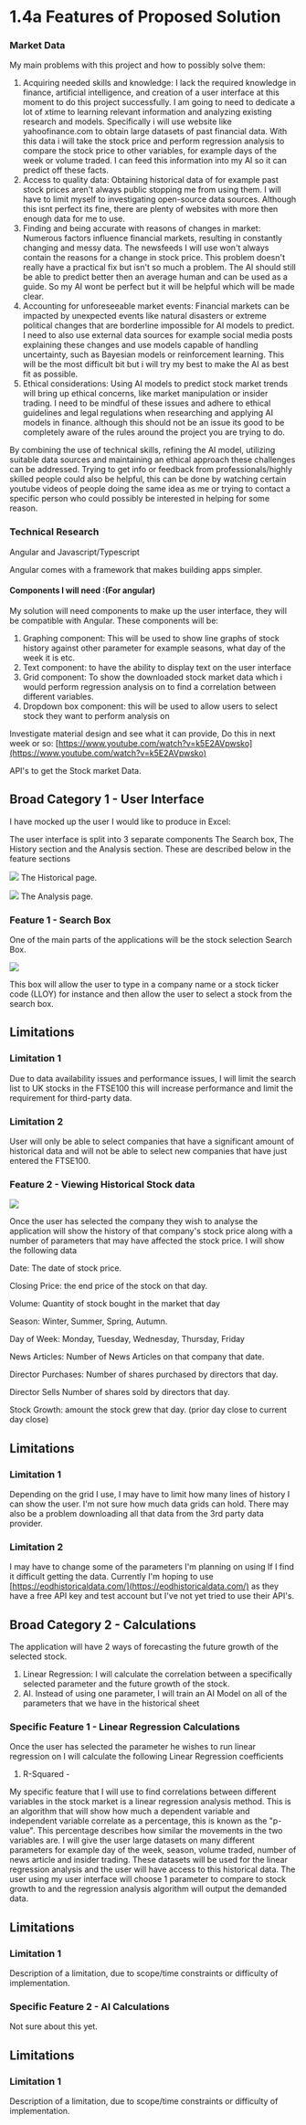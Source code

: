 # 1.4a Features of Proposed Solution

### **Market Data**&#x20;

My main problems with this project and how to possibly solve them:

1. Acquiring needed skills and knowledge: I lack the required knowledge in finance, artificial intelligence, and creation of a user interface at this moment to do this project successfully. I am going to need to dedicate a lot of xtime to learning relevant information and analyzing existing research and models. Specifically i will use website like yahoofinance.com to obtain large datasets of past financial data. With this data i will take the stock price and perform regression analysis to compare the stock price to other variables, for example days of the week or volume traded. I can feed this information into my AI so it can predict off these facts.
2. Access to quality data:  Obtaining historical data of for example past stock prices aren't always public stopping me from using them. I will have to limit myself to investigating open-source  data sources. Although this isnt perfect its fine, there are plenty of websites with more then enough data for me to use.
3. Finding and being accurate with reasons of changes in market: Numerous factors influence financial markets, resulting in constantly changing and messy data. The newsfeeds I will use won't always contain the reasons for a change in stock price. This problem doesn't really have a practical fix but isn't so much a problem. The AI should still be able to predict better then an average human and can be used as a guide. So my AI wont be perfect but it will be helpful which will be made clear.
4. Accounting for unforeseeable market events: Financial markets can be impacted by unexpected events like natural disasters or extreme political changes that are borderline impossible for AI models to predict.  I need to also use external data sources for example  social media posts explaining these changes and use models capable of handling uncertainty, such as Bayesian models or reinforcement learning. This will be the most difficult bit but i will try my best to make the AI as best fit as possible.
5. Ethical considerations:  Using AI models to predict stock market trends will bring up ethical concerns, like market manipulation or insider trading.  I need to be mindful of these issues and adhere to ethical guidelines and legal regulations when researching and applying AI models in finance. although this should not be an issue its good to be completely aware of the rules around the project you are trying to do.

By combining the use of technical skills, refining the AI model, utilizing suitable data sources and maintaining an ethical approach these challenges can be addressed. Trying to get info or feedback from professionals/highly skilled people could also be helpful, this can be done by watching certain youtube videos of people doing the same idea as me or trying to contact a specific person who could possibly be interested in helping for some reason.

### Technical Research

Angular and Javascript/Typescript

Angular comes with a framework that makes building apps simpler.



#### Components I will need :(For angular)

My solution will need components to make up the user interface, they will be compatible with Angular. These components will be:

1. Graphing component: This will be used to show line graphs of stock history against other parameter for example seasons, what day of the week it is etc.
2. Text component: to have the ability to display text on the user interface
3. Grid component: To show the downloaded stock market data which i would perform regression analysis on to find a correlation between different variables.
4. Dropdown box component: this will be used to allow users to select stock they want to perform analysis on

Investigate material design and see what it can provide, Do this in next week or so: [https://www.youtube.com/watch?v=k5E2AVpwsko](https://www.youtube.com/watch?v=k5E2AVpwsko)

API's to get the Stock market Data.

##

##

##

## Broad Category 1 - User Interface

I have mocked up the user I would like to produce in Excel:

The user interface is split into 3 separate components The Search box, The History section and the Analysis section. These are described below in the feature sections

![](<../.gitbook/assets/image (1).png>)    The Historical page.

![](<../.gitbook/assets/image (2).png>)   The Analysis page.



### Feature 1 - Search Box

One of the main parts of the applications will be the stock selection Search Box.

![](<../.gitbook/assets/image (3).png>)

This box will allow the user to type in a company name or a stock ticker code (LLOY) for instance and then allow the user to select a stock from the search box.

## Limitations

### Limitation 1

Due to data availability issues and performance issues, I will limit the search list to UK stocks in the FTSE100 this will increase performance and limit the requirement for third-party data.

### Limitation 2

User will only be able to select companies that have a significant amount of historical data and will not be able to select new companies that have just entered the FTSE100.

### Feature 2 - Viewing Historical Stock data

![](<../.gitbook/assets/image (4).png>)

Once the user has selected the company they wish to analyse the application will show the history of that company's stock price along with a number of parameters that may have affected the stock price. I will show the following data

Date: The date of stock price.

Closing Price: the end price of the stock on that day.

Volume: Quantity of stock bought in the market that day

Season:  Winter, Summer, Spring, Autumn.&#x20;

Day of Week: Monday, Tuesday, Wednesday, Thursday, Friday

News Articles: Number of News Articles on that company that date.

Director Purchases: Number of shares purchased by directors that day.

Director Sells Number of shares sold by directors that day.

Stock Growth: amount the stock grew that day. (prior day close to current day close)



## Limitations

### Limitation 1

Depending on the grid I use, I may have to limit how many lines of history I can show the user. I'm not sure how much data grids can hold. There may also be a problem downloading all that data from the 3rd party data provider.

### Limitation 2

I may have to change some of the parameters I'm planning on using If I find it difficult getting the data. Currently I'm hoping to use [https://eodhistoricaldata.com/](https://eodhistoricaldata.com/) as they have a free API key and test account but I've not yet tried to use their API's.









##

###

## Broad Category 2 - Calculations

The application will have 2 ways of forecasting the future growth of the selected stock.

1. Linear Regression: I will calculate the correlation between a specifically selected parameter and the future growth of the stock.
2. AI. Instead of using one parameter, I will train an AI Model on all of the parameters that we have in the historical sheet

### Specific Feature 1 - Linear Regression Calculations

Once the user has selected the parameter he wishes to run linear regression on I will calculate the following Linear Regression coefficients

1. R-Squared -&#x20;

My specific feature that I will use to find correlations between different variables in the stock market is a linear regression analysis method. This is an algorithm that will show how much a dependent variable and independent variable correlate as a percentage, this is known as the "p-value". This percentage describes how similar the movements in the two variables are. I will give the user large datasets on many different parameters for example day of the week, season, volume traded, number of news article and insider trading. These datasets will be used for the linear regression analysis and the user will have access to this historical data. The user using my user interface will choose 1 parameter to compare to stock growth to and the regression analysis algorithm will output the demanded data.

## Limitations

### Limitation 1

Description of a limitation, due to scope/time constraints or difficulty of implementation.

### Specific Feature 2 - AI Calculations

Not sure about this yet.

## Limitations

### Limitation 1

Description of a limitation, due to scope/time constraints or difficulty of implementation.







